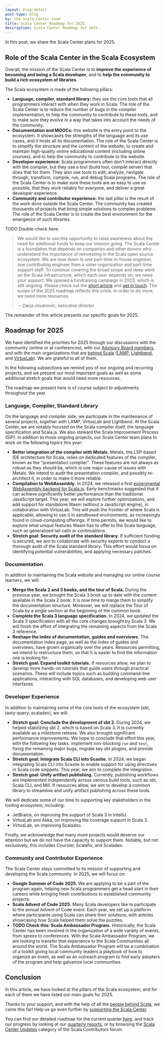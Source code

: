 ```yaml
---
layout: blog-detail
post-type: blog
by: the Scala Center team
title: Scala Center Roadmap for 2025
description: Scala Center Roadmap for 2025.
---
```


In this post, we share the Scala Center plans for 2025.

## Role of the Scala Center in the Scala Ecosystem

Overall, the mission of the Scala Center is to **improve the experience of becoming and being a Scala developer**, and to **help the community to build a rich ecosystem of libraries**.

The Scala ecosystem is made of the following pillars:

- **Language, compiler, standard library:** they are the core tools that all programmers interact with when they work in Scala.
  The role of the Scala Center is to reduce the number of bugs in the compiler implementation, to help the community to contribute to these tools, and to make sure they evolve in a way that takes into account the needs of the community.
- **Documentation and MOOCs:** this website is the entry point to the ecosystem.
  It showcases the strengths of the language and its use cases, and it hosts all its documentation.
  The role of the Scala Center is to simplify the structure and the content of the website, to create and maintain high-quality online educational content (including online courses), and to help the community to contribute to the website.
- **Developer experience:** Scala programmers often don't interact directly with the compiler, but they use a tool (build tool, compile server) that does that for them.
  They also use tools to edit, analyze, navigate through, transform, compile, run, and debug Scala programs.
  The role of the Scala Center is to make sure these tools are as easy to use as possible, that they work reliably for everyone, and deliver a great developer experience.
- **Community and contributor experience:** the last pillar is the result of the work done _outside_ the Scala Center.
  The community has created thousands of projects that bring simple solutions to complex problems.
  The role of the Scala Center is to create the best environment for the emergence of such libraries.

TODO Double-check here:

> We would like to use this opportunity to raise awareness about the need for additional funds to keep our mission going.
> The Scala Center is a foundation that depends on companies and other donors who understand the importance of reinvesting in the Scala open source ecosystem.
> We are now down to one part-time in-house engineer, one contributing engineer from a sister organization and part-time support staff.
> To continue covering the broad scope and deep work on the Scala infrastructure, which each user depends on, we need your support.
> We opened a fundraising campaign in 2023, which is still ongoing.
> Please check out the [short article](https://scala-lang.org/blog/2023/09/11/scala-center-fundraising.html) and [get in touch](https://airtable.com/appu0c7lWteTaOonJ/shrMKPncLDdVK5cyW).
> The scope of the 2025 roadmap reflects this crisis.
> In order to do more, we need more resources.
>
> -- Darja Jovanovic, executive director

The remainder of this article presents our specific goals for 2025.

## Roadmap for 2025

We have identified the priorities for 2025 through our discussions with the community (online or at conferences), with our [Advisory Board members](https://scala.epfl.ch/#advisory-board-member-list), and with the main organizations that are [behind Scala](https://www.scala-lang.org/community/#whos-behind-scala) ([LAMP](https://lamp.epfl.ch), [Lightbend](https://lightbend.com), and [VirtusLab](https://virtuslab.com)).
We are grateful to all of them.

In the following subsections we remind you of our ongoing and recurring projects, and we present our most important goals as well as some additional stretch goals that would need more resources.

The roadmap we present here is of course subject to adjustments throughout the year.

### Language, Compiler, Standard Library

On the language and compiler side, we participate in the maintenance of several projects, together with LAMP, VirtusLab and Lightbend.
At the Scala Center, we are notably focused on the Scala compiler itself, the language specification and Scala.js.
We also steward the Scala Improvement Process (SIP).
In addition to those ongoing projects, our Scala Center team plans to work on the following topics this year:

- **Better integration of the compiler with Metals.**
  Metals, the LSP-based IDE architecture for Scala, relies on dedicated features of the compiler, known as the "presentation compiler".
  These features are not always as robust as they should be, which is one major cause of issues with Metals.
  We intend to audit the presentation compiler, and possibly re-architect it, in order to make it more reliable.
- **Compilation to WebAssembly.**
  In 2024, we released a first [experimental WebAssembly backend for Scala.js](https://www.scala-js.org/doc/project/webassembly.html).
  Early benchmarks suggested that it can achieve significantly better performance than the traditional JavaScript target.
  This year, we will explore further optimizations, and add support for standalone Wasm (without a JavaScript engine), in collaboration with VirtusLab.
  This will push the frontier of where Scala is applicable, allowing to use it in sandboxed environments, as increasingly found in cloud-computing offerings.
  If time permits, we would like to explore what unique features Wasm has to offer to the Scala language, such as generalized tail calls or continuations.
- **Stretch goal: Security audit of the standard library.**
  If sufficient funding is secured, we aim to collaborate with security experts to conduct a thorough audit of the Scala standard library. This effort would focus on identifying potential vulnerabilities, and applying necessary patches.

### Documentation

In addition to maintaining the Scala website and managing our online course learners, we will:

- **Merge the Scala 2 and 3 books, and the tour of Scala.**
  During the previous year, we brought the Scala 3 book up to date with the content available in the Scala 2 book.
  It is now time to merge them to simplify the documentation structure.
  Moreover, we will replace the Tour of Scala by a single section at the beginning of the common book.
- **Complete the Scala 3 language specification.**
  In 2024, we updated the Scala 3 specification with all the core changes brought by Scala 3.
  We will finish the effort of integrating the remaining aspects from the Scala 3 reference.
- **Reshape the index of documentation, guides and overviews.**
  The documentation index page, as well as the index of guides and overviews, have grown organically over the years.
  Resources permitting, we intend to restructure them, so that it is easier to find the information one is looking for.
- **Stretch goal: Expand toolkit tutorials.**
  If resources allow, we plan to develop more hands-on tutorials that guide users through practical scenarios. These will include topics such as building command-line applications, interacting with SQL databases, and developing web user interfaces.

### Developer Experience

In addition to maintaining some of the core tools of the ecosystem (sbt, tasty-query, scaladex), we will:

- **Stretch goal: Conclude the development of sbt 2.**
  During 2024, we helped stabilizing sbt 2, which is based on Scala 3.
  It is currently available as a milestone release.
  We also brought significant performance improvements.
  We hope to conclude that effort this year, with the following key tasks: implement non-blocking `run` and `test`, fixing the remaining major bugs, migrate key sbt plugins, and provide documentation.
- **Stretch goal: Integrate Scala CLI into Scastie.**
  In 2024, we began integrating Scala CLI into Scastie to enable support for using directives in Scala code snippets. This year, we aim to complete the integration.
- **Stretch goal: Unify artifact publishing.**
  Currently, publishing workflows are implemented independently across various build tools, such as sbt, Scala CLI, and Mill. If resources allow, we aim to develop a common library to streamline and unify artifact publishing across these tools.

We will dedicate some of our time to supporting key stakeholders in the tooling ecosystem, including:

- JetBrains, on improving the support of Scala 3 in IntelliJ.
- VirtusLab and Akka, on improving the coverage support in Scala 3.
- VirtusLab, on improving Scaladoc.

Finally, we acknowledge that many more projects would deserve our attention but we do not have the capacity to support them.
Notably, but not exclusively, this includes Coursier, Scalafix, and Scaladex.

### Community and Contributor Experience

The Scala Center stays committed to its mission of supporting and developing the Scala community.
In 2025, we will focus on:

- **Google Summer of Code 2025.**
  We are applying to be a part of the program again, helping new Scala programmers get a head start in their careers while bringing fresh contributions to established community projects.
- **Scala Advent of Code 2025.**
  Many Scala developers like to participate to the annual Advent of Code event.
  Each year, we set up a platform where participants using Scala can share their solutions, with articles showcasing how Scala helped them solve the puzzles.
- **TODO Check this: Scala Ambassador Program.**
  Historically, the Scala Center has been involved in the organization of a wide variety of events, from sprees to conferences.
  With the Scala Ambassador Program, we are looking to transfer that experience to the Scala Communities all around the world.
  The Scala Ambassador Program will be a combination of a toolkit giving local community leaders a playbook of how to organize an event, as well as an outreach program to find early adopters of the program and help galvanize local communities.

## Conclusion

In this article, we have looked at the pillars of the Scala ecosystem, and for each of them we have listed our main goals for 2025.

Thanks to your support, and with the help of all the [people behind Scala](https://www.scala-lang.org/community/#whos-behind-scala), we came this far!
Help us go even further by [supporting the Scala Center](https://scala.epfl.ch/faqs.html).

You can find our detailed roadmap for the current quarter [here](https://scala.epfl.ch/projects.html), and track our progress by looking at our [quarterly reports](https://scala.epfl.ch/records.html), or by browsing the [Scala Center Updates](https://contributors.scala-lang.org/c/scala-center/25) category of the Scala Contributors forum.
